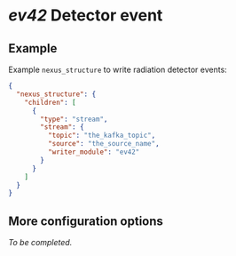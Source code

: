 # *ev42* Detector event

## Example

Example `nexus_structure` to write radiation detector events:

```json
{
  "nexus_structure": {
    "children": [
      {
        "type": "stream",
        "stream": {
          "topic": "the_kafka_topic",
          "source": "the_source_name",
          "writer_module": "ev42"
        }
      }
    ]
  }
}
```

## More configuration options

*To be completed.*

